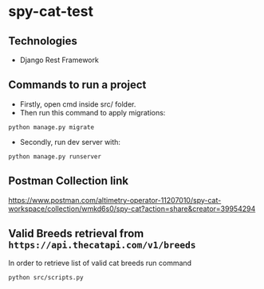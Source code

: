 # spy-cat-test

## Technologies
- Django Rest Framework

## Commands to run a project
- Firstly, open cmd inside src/ folder.
- Then run this command to apply migrations:
```
python manage.py migrate
```

- Secondly, run dev server with:
```
python manage.py runserver
```

## Postman Collection link
https://www.postman.com/altimetry-operator-11207010/spy-cat-workspace/collection/wmkd6s0/spy-cat?action=share&creator=39954294

## Valid Breeds retrieval from `https://api.thecatapi.com/v1/breeds`

In order to retrieve list of valid cat breeds run command 
```
python src/scripts.py
```

